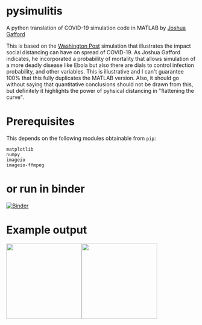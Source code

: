 # pysimulitis
A python translation of COVID-19 simulation code in MATLAB by [Joshua Gafford](https://www.mathworks.com/matlabcentral/fileexchange/74610-simulitis-a-coronavirus-simulation) 

This is based on the [Washington Post](https://www.washingtonpost.com/graphics/2020/world/corona-simulator/) simulation that illustrates the impact social distancing can have on spread of COVID-19. As Joshua Gafford indicates, he incorporated a probability of mortality that allows simulation of a more deadly disease like Ebola but also there are dials to control infection probability, and other variables. This is illustrative and I can't guarantee 100% that this fully duplicates the MATLAB version. Also, it should go without saying that quantitative conclusions should not be drawn from this, but definitely it highlights the power of pyhsical distancing in "flattening the curve".

# Prerequisites
This depends on the following modules obtainable from `pip`:
```
matplotlib 
numpy 
imageio 
imageio-ffmpeg
```

# or run in binder
[![Binder](https://mybinder.org/badge_logo.svg)](https://mybinder.org/v2/gh/mnfienen/pysimulitis/master)

# Example output
<img src="model0.0.gif " width="200"><img src="model0.5.gif " width="200">
